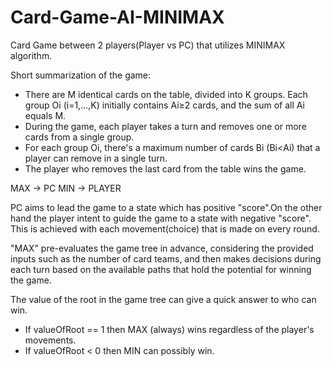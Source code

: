 # Card-Game-AI-MINIMAX
Card Game between 2 players(Player vs PC) that utilizes MINIMAX algorithm.

Short summarization of the game:

* There are M identical cards on the table, divided into K groups. Each group Oi (i=1,…,K) initially contains Ai≥2 cards, and the sum of all Ai equals M.
* During the game, each player takes a turn and removes one or more cards from a single group.
* For each group Oi, there's a maximum number of cards Bi (Bi<Ai) that a player can remove in a single turn.
* The player who removes the last card from the table wins the game.

MAX -> PC
MIN -> PLAYER

PC aims to lead the game to a state which has positive "score".On the other hand the player intent to guide the game to a state with negative "score".
This is achieved with each movement(choice) that is made on every round.

"MAX" pre-evaluates the game tree in advance, considering the provided inputs such as the number of card teams, and then makes decisions during each turn
based on the available paths that hold the potential for winning the game.

The value of the root in the game tree can give a quick answer to who can win. 
* If valueOfRoot == 1 then MAX (always) wins regardless of the player's movements.
* If valueOfRoot < 0 then MIN can possibly win.
